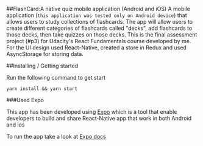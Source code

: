 ##FlashCard:A native quiz mobile application (Android and iOS)
A mobile application (`this application was tested only on Android device`) that allows users to study collections of flashcards.
The app will allow users to create different categories of flashcards called "decks", add flashcards to those decks, then take quizzes on those decks.
This is the final assessment project (#p3) for Udacity's React Fundamentals course developed by me.
For the UI design used React-Native, created a store in Redux and used AsyncStorage for storing data.

##Installing / Getting started

Run the following command to get start
```
yarn install && yarn start
```


###Used Expo

This app has been developed using [Expo](https://expo.io) which is a tool that enable developers to build and share React-Native app that work in both Android and ios

To run the app take a look at [Expo docs](https://docs.expo.io/versions/latest/introduction/installation.html#ios-simulator)
